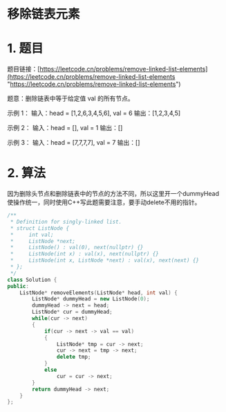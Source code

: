 # 移除链表元素

# 1. 题目

题目链接：[https://leetcode.cn/problems/remove-linked-list-elements](https://leetcode.cn/problems/remove-linked-list-elements "https://leetcode.cn/problems/remove-linked-list-elements")

题意：删除链表中等于给定值 val 的所有节点。

示例 1： 输入：head = \[1,2,6,3,4,5,6], val = 6 输出：\[1,2,3,4,5]

示例 2： 输入：head = \[], val = 1 输出：\[]

示例 3： 输入：head = \[7,7,7,7], val = 7 输出：\[]

# 2. 算法

因为删除头节点和删除链表中的节点的方法不同，所以这里开一个dummyHead使操作统一，同时使用C++写此题需要注意，要手动delete不用的指针。

```c++
/**
 * Definition for singly-linked list.
 * struct ListNode {
 *     int val;
 *     ListNode *next;
 *     ListNode() : val(0), next(nullptr) {}
 *     ListNode(int x) : val(x), next(nullptr) {}
 *     ListNode(int x, ListNode *next) : val(x), next(next) {}
 * };
 */
class Solution {
public:
    ListNode* removeElements(ListNode* head, int val) {
        ListNode* dummyHead = new ListNode(0);
        dummyHead -> next = head;
        ListNode* cur = dummyHead;
        while(cur -> next)
        {
            if(cur -> next -> val == val)
            {
                ListNode* tmp = cur -> next;
                cur -> next = tmp -> next;
                delete tmp;
            }
            else
                cur = cur -> next;
        }
        return dummyHead -> next;
    }
};
```
